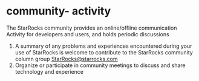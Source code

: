 # community- activity
The StarRocks community provides an online/offline communication Activity for developers and users, and holds periodic discussions
  1. A summary of any problems and experiences encountered during your use of StarRocks is welcome to contribute to the StarRocks community column group StarRocks@starrocks.com
  2. Organize or participate in community meetings to discuss and share technology and experience
